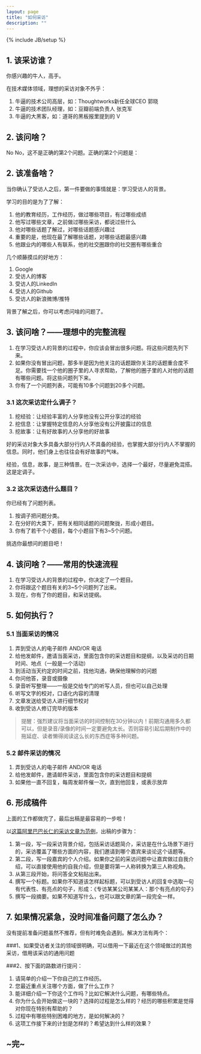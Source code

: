 ```yaml
---
layout: page
title: "如何采访"
description: ""
---
```

{% include JB/setup %}

## 1. 该采访谁？

你感兴趣的牛人，高手。

在技术媒体领域，理想的采访对象不外乎：

1. 牛逼的技术公司高层，如：Thoughtworks新任全球CEO 郭晓
2. 牛逼的技术团队经理，如：豆瓣前端负责人 张克军
3. 牛逼的大黑客，如：道哥的黑板报里提到的 V

## 2. 该问啥？

No No，这不是正确的第2个问题。正确的第2个问题是：

## 2. 该准备啥？

当你确认了受访人之后，第一件要做的事情就是：学习受访人的背景。

学习的目的是为了了解：

1. 他的教育经历，工作经历，做过哪些项目，有过哪些成绩
2. 他写过哪些文章，之前做过哪些采访，都说过些什么
3. 他对哪些话题了解过，对哪些话题感兴趣过
4. 重要的是，他现在最了解哪些话题，对哪些话题最感兴趣
5. 他跟业内的哪些人有联系，他的社交圈跟你的社交圈有哪些重合

几个顺藤摸瓜的好地方：

1. Google
4. 受访人的博客
2. 受访人的LinkedIn
3. 受访人的Github
3. 受访人的新浪微博/推特

背景了解之后，你可以考虑问啥的问题了。

## 3. 该问啥？——理想中的完整流程

1. 在学习受访人的背景的过程中，你应该会冒出很多问题。将这些问题先列下来。
2. 如果你没有冒出问题，那多半是因为他关注的话题跟你关注的话题重合度不足。你需要找一个他的圈子里的人寻求帮助，了解他的圈子里的人对他的话题有哪些问题。将这些问题列下来。
3. 你有了一个问题列表，可能有10多个问题到20多个问题。

### 3.1 这次采访定什么调子？

1. 挖经验：让经验丰富的人分享他没有公开分享过的经验
2. 挖信息：让掌握特定信息的人分享他没有公开披露过的信息
3. 挖故事：让有好故事的人分享他的好故事

好的采访对象大多具备大部分行内人不具备的经验，也掌握大部分行内人不掌握的信息。同时，他们身上也往往会有好故事的气味。

经验，信息，故事，是三种情景。在一次采访中，选择一个最好，尽量避免混搭。这是定调子。

### 3.2 这次采访选什么题目？

你已经有了问题列表。

1. 按调子把问题分类。
2. 在分好的大类下，把有关相同话题的问题聚拢，形成小题目。
3. 你有了若干个小题目，每个小题目下有3~5个问题。

挑选你最想问的题目吧！

## 4. 该问啥？——常用的快速流程

1. 在学习受访人的背景的过程中，你决定了一个题目。
2. 你将跟这个题目有关的3~5个问题列了出来。
3. 现在，你有了你的题目，和采访提纲。

## 5. 如何执行？

### 5.1 当面采访的情况

1. 弄到受访人的电子邮件 AND/OR 电话
2. 给他发邮件，邀请当面采访，里面包含你的采访题目和提纲，以及采访的日期时间、地点（一般是一个活动）
3. 到活动当天约定的时间之前，找他沟通，确保他理解你的问题
4. 你问他答，录音或摄像
5. 录音听写整理——一般是交给专门的听写人员，但也可以自己处理
6. 听写文字的校对，口语化内容的清理
7. 文章发送给受访人进行细节校对
8. 收到受访人修订完毕的版本

> 提醒：强烈建议将当面采访的时间控制在30分钟以内！前期沟通用多久都可以，但是录音/录像的时间一定要避免太长。否则容易引起后期制作中的拖延症、读者懒得阅读这么长的东西症等多种问题。


### 5.2 邮件采访的情况

1. 弄到受访人的电子邮件 AND/OR 电话
2. 给他发邮件，邀请邮件采访，里面包含你的采访题目和提纲
3. 如果他一直不回复，每周发邮件催一次，直到他回复，或表示放弃

## 6. 形成稿件

上面的工作都做完了，最后出稿是最容易的一步啦！

以[这篇阿里巴巴长仁的采访文章为范例](http://www.infoq.com/cn/news/2013/08/moving-to-system-wide-profiling)，出稿的步骤为：

1. 第一段，写一段采访背景介绍，包括采访话题简介，采访是在什么场景下进行的，采访覆盖了哪些方面的内容，我们邀请到哪个嘉宾来谈论这个话题等。
2. 第二段，写一段嘉宾的个人介绍。如果你之前的采访问题中让嘉宾做过自我介绍，可以直接使用他的自我介绍，但是要将第一人称转换为第三人称视角。
3. 从第三段开始，将问答全文粘贴出来。
4. 撰写一个标题。如果你不知道该怎样起标题，可以到受访人的回复中选取一句有代表性、有亮点的句子，形成：《专访某某公司某某人：那个有亮点的句子》
5. 撰写一段摘要。如果不知道写什么，也可以跟文章的第一段完全一样。

## 7. 如果情况紧急，没时间准备问题了怎么办？

没有提前准备问题虽然不推荐，但有时难免会遇到。解决方法有两个：

###1、如果受访者关注的领域很明确，可以借用一下最近在这个领域做过的其他采访，借用该采访的通用问题

###2、按下面的路数进行提问：

1. 请简单的介绍一下你自己的工作经历。
2. 您最近重点关注哪个方面，做了什么工作？
3. 能详细介绍一下你这个工作吗？比如它解决什么问题，有哪些特点。
4. 你为什么会开始做这一块的？选择的过程是怎么样的？经历的哪些积累是觉得对你现在特别有帮助的？
5. 过程中有哪些特别困难的地方，是如何解决的？
5. 这项工作接下来的计划是怎样的？希望达到什么样的效果？

## ~完~